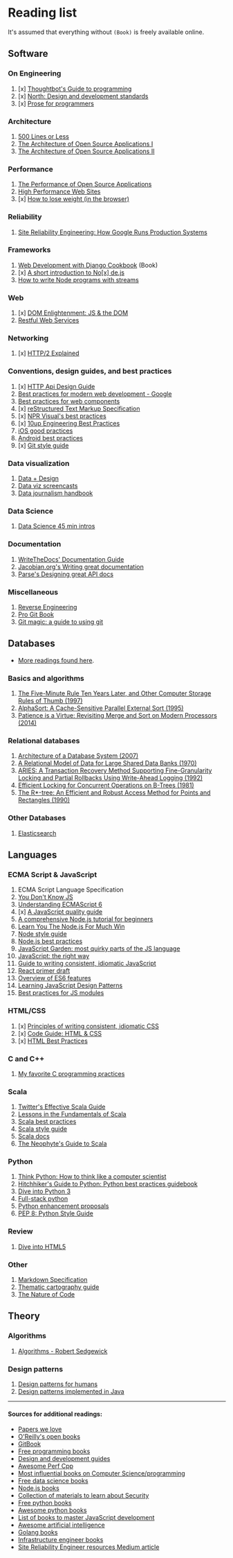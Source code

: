 # Reading list

It's assumed that everything without `(Book)` is freely available online.

## Software

### On Engineering

1. [x] [Thoughtbot's Guide to programming](https://github.com/thoughtbot/guides)
2. [x] [North: Design and development standards](https://github.com/north/north)
3. [x] [Prose for programmers](https://github.com/joshuacc/prose-for-programmers)

### Architecture

1. [500 Lines or Less](http://aosabook.org/en/index.html)
2. [The Architecture of Open Source Applications I](http://aosabook.org/en/index.html)
3. [The Architecture of Open Source Applications II](http://aosabook.org/en/index.html)

### Performance

1. [The Performance of Open Source Applications](http://aosabook.org/en/index.html)
2. [High Performance Web Sites](https://www.amazon.com/gp/product/0596529309/)
3. [x] [How to lose weight (in the browser)](https://github.com/zenorocha/browser-diet)

### Reliability

1. [Site Reliability Engineering: How Google Runs Production Systems](https://landing.google.com/sre/book/chapters/introduction.html)

### Frameworks

1. [Web Development with Django Cookbook](https://www.amazon.com/gp/product/1785886770/) (Book)
2. [x] [A short introduction to No[x] de.js](https://github.com/maxogden/art-of-node)
3. [How to write Node programs with streams](https://github.com/substack/stream-handbook)

### Web

1. [x] [DOM Enlightenment: JS & the DOM](http://domenlightenment.com/)
2. [Restful Web Services](http://restfulwebapis.org/rws.html)

### Networking

1. [x] [HTTP/2 Explained](https://github.com/bagder/http2-explained)

### Conventions, design guides, and best practices

1. [x] [HTTP Api Design Guide](https://github.com/interagent/http-api-design)
2. [Best practices for modern web development - Google](https://github.com/google/WebFundamentals/)
3. [Best practices for web components](https://github.com/webcomponents/webcomponents.github.io)
4. [x] [reStructured Text Markup Specification](http://docutils.sourceforge.net/docs/ref/rst/restructuredtext.html)
5. [x] [NPR Visual's best practices](https://github.com/nprapps/bestpractices)
6. [x] [10up Engineering Best Practices](https://github.com/10up/Engineering-Best-Practices)
7. [iOS good practices](https://github.com/futurice/ios-good-practices)
8. [Android best practices](https://github.com/futurice/android-best-practices)
9. [x] [Git style guide](https://github.com/agis-/git-style-guide)

### Data visualization

1. [Data + Design](https://github.com/infoactive/data-design/)
2. [Data viz screencasts](https://github.com/curran/screencasts/)
3. [Data journalism handbook](http://datajournalismhandbook.org/1.0/en/)

### Data Science

1. [Data Science 45 min intros](https://github.com/DrSkippy/Data-Science-45min-Intros)

### Documentation

1. [WriteTheDocs' Documentation Guide](https://github.com/writethedocs/docs/)
2. [Jacobian.org's Writing great documentation](https://jacobian.org/writing/great-documentation/)
3. [Parse's Designing great API docs](http://blog.parse.com/learn/engineering/designing-great-api-docs/)

### Miscellaneous

1. [Reverse Engineering](https://github.com/dennis714/RE-for-beginners)
2. [Pro Git Book](https://github.com/progit/progit)
3. [Git magic: a guide to using git](https://github.com/blynn/gitmagic)



## Databases

* [More readings found here](https://github.com/rxin/db-readings).

### Basics and algorithms

1. [The Five-Minute Rule Ten Years Later, and Other Computer Storage Rules of Thumb (1997)](http://research.microsoft.com/en-us/um/people/gray/5_min_rule_sigmod.pdf)
2. [AlphaSort: A Cache-Sensitive Parallel External Sort (1995)](http://research.microsoft.com/en-us/um/people/gray/papers/AlphaSortSigmod.pdf)
3. [Patience is a Virtue: Revisiting Merge and Sort on Modern Processors (2014)](http://research.microsoft.com/pubs/209622/patsort-sigmod14.pdf)

### Relational databases

1. [Architecture of a Database System (2007)](http://db.cs.berkeley.edu/papers/fntdb07-architecture.pdf)
2. [A Relational Model of Data for Large Shared Data Banks (1970)](http://www.cs.berkeley.edu/~rxin/db-papers/Relational-Model-Codd.pdf)
3. [ARIES: A Transaction Recovery Method Supporting Fine-Granularity Locking and Partial Rollbacks Using Write-Ahead Logging (1992)](http://www.cs.berkeley.edu/~rxin/db-papers/ARIES.pdf)
4. [Efficient Locking for Concurrent Operations on B-Trees (1981)](http://www.cs.berkeley.edu/~rxin/db-papers/B-tree.pdf)
5. [The R*-tree: An Efficient and Robust Access Method for Points and Rectangles (1990)](http://www.cs.berkeley.edu/~rxin/db-papers/R-tree.pdf)

### Other Databases

1. [Elasticsearch](https://www.elastic.co/guide/en/elasticsearch/guide/current/index.html)



## Languages

### ECMA Script & JavaScript

1. ECMA Script Language Specification
2. [You Don't Know JS](https://github.com/getify/You-Dont-Know-JS)
3. [Understanding ECMAScript 6](https://leanpub.com/understandinges6/read)
4. [x] [A JavaScript quality guide](https://github.com/bevacqua/js)
5. [A comprehensive Node.js tutorial for beginners](https://github.com/manuelkiessling/nodebeginner.org)
6. [Learn You The Node.js For Much Win](https://github.com/workshopper/learnyounode)
7. [Node style guide](https://github.com/felixge/node-style-guide)
8. [Node.js best practices](https://github.com/alanjames1987/Node.js-Best-Practices)
9. [JavaScript Garden: most quirky parts of the JS language](https://github.com/BonsaiDen/JavaScript-Garden)
10. [JavaScript: the right way](https://github.com/braziljs/js-the-right-way)
11. [Guide to writing consistent, idiomatic JavaScript](https://github.com/rwaldron/idiomatic.js)
12. [React primer draft](https://github.com/mikechau/react-primer-draft/)
13. [Overview of ES6 features](https://github.com/lukehoban/es6features)
14. [Learning JavaScript Design Patterns](https://addyosmani.com/resources/essentialjsdesignpatterns/book/)
15. [Best practices for JS modules](https://github.com/mattdesl/module-best-practices)

### HTML/CSS

1. [x] [Principles of writing consistent, idiomatic CSS](https://github.com/necolas/idiomatic-css)
2. [x] [Code Guide: HTML & CSS](https://github.com/mdo/code-guide)
3. [x] [HTML Best Practices](https://github.com/hail2u/html-best-practices)

### C and C++

1. [My favorite C programming practices](https://github.com/mcinglis/c-style)

### Scala

1. [Twitter's Effective Scala Guide](https://github.com/twitter/effectivescala)
2. [Lessons in the Fundamentals of Scala](https://github.com/twitter/scala_school)
3. [Scala best practices](https://github.com/alexandru/scala-best-practices)
4. [Scala style guide](http://docs.scala-lang.org/style/)
5. [Scala docs](http://docs.scala-lang.org/)
6. [The Neophyte's Guide to Scala](http://danielwestheide.com/scala/neophytes.html)

### Python

1. [Think Python: How to think like a computer scientist](http://www.greenteapress.com/thinkpython/thinkpython.pdf)
2. [Hitchhiker's Guide to Python: Python best practices guidebook](https://github.com/kennethreitz/python-guide)
3. [Dive into Python 3](http://www.diveintopython3.net/)
4. [Full-stack python](https://github.com/mattmakai/fullstackpython.com)
5. [Python enhancement proposals](https://github.com/python/peps)
6. [PEP 8: Python Style Guide](https://www.python.org/dev/peps/pep-0008/)

### Review

1. [Dive into HTML5](https://github.com/diveintomark/diveintohtml5)

### Other

1. [Markdown Specification](https://github.com/jgm/CommonMark)
2. [Thematic cartography guide](https://github.com/axismaps/thematic-cartography)
3. [The Nature of Code](https://github.com/shiffman/The-Nature-of-Code)

## Theory

### Algorithms

1. [Algorithms - Robert Sedgewick](https://www.amazon.com/gp/product/032157351X/)

### Design patterns

1. [Design patterns for humans](https://github.com/kamranahmedse/design-patterns-for-humans)
2. [Design patterns implemented in Java](https://github.com/iluwatar/java-design-patterns)

<hr>

#### Sources for additional readings:

* [Papers we love](https://github.com/papers-we-love/papers-we-love)
* [O'Reilly's open books](http://www.oreilly.com/openbook/)
* [GitBook](https://www.gitbook.com/explore)
* [Free programming books](https://github.com/vhf/free-programming-books)
* [Design and development guides](https://github.com/NARKOZ/guides)
* [Awesome Perf Cpp](https://github.com/fenbf/AwesomePerfCpp)
* [Most influential books on Computer Science/programming](https://github.com/chhantyal/influential-cs-books)
* [Free data science books](https://github.com/chaconnewu/free-data-science-books)
* [Node.js books](https://github.com/Pana/node-books)
* [Collection of materials to learn about Security](https://github.com/sbilly/awesome-security)
* [Free python books](https://github.com/revolunet/PythonBooks)
* [Awesome python books](https://github.com/Junnplus/awesome-python-books)
* [List of books to master JavaScript development](https://github.com/javascript-society/javascript-path)
* [Awesome artificial intelligence](https://github.com/owainlewis/awesome-artificial-intelligence)
* [Golang books](https://github.com/dariubs/GoBooks)
* [Infrastructure engineer books](https://github.com/stack72/ops-books)
* [Site Reliability Engineer resources Medium article](https://medium.com/@tammybutow/graduating-from-bootcamp-and-interested-in-becoming-a-site-reliability-engineer-b69a38ce858b#.nwqhmn2p0)
